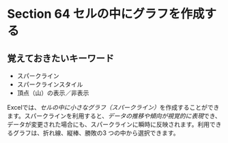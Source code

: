 # Section 64 セルの中にグラフを作成する

## 覚えておきたいキーワード
- スパークライン
- スパークラインスタイル
- 頂点（山）の表示／非表示

Excelでは、<em>セルの中に小さなグラフ（スパークライン）</em>を作成することができます。スパークラインを利用すると、<em>データの推移や傾向が視覚的に表現</em>でき、データが変更された場合にも、スパークラインに瞬時に反映されます。利用できるグラフは、折れ線、縦棒、勝敗の3 つの中から選択できます。
